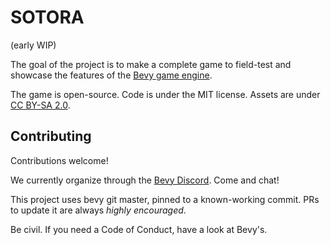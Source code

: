 # SOTORA

(early WIP)

The goal of the project is to make a complete game to field-test and showcase the features of the [Bevy game engine](https://github.com/bevyengine/bevy).

The game is open-source. Code is under the MIT license. Assets are under [CC BY-SA 2.0](http://creativecommons.org/licenses/by-sa/2.0/).

## Contributing

Contributions welcome!

We currently organize through the [Bevy Discord](https://discord.gg/bevy). Come and chat!

This project uses bevy git master, pinned to a known-working commit. PRs to update it are always *highly encouraged*.

Be civil. If you need a Code of Conduct, have a look at Bevy's.
